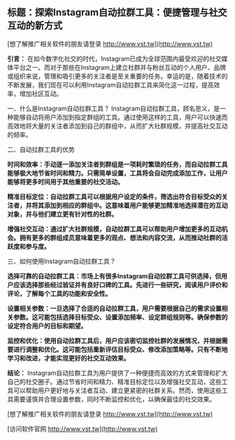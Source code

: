 ## **标题：探索Instagram自动拉群工具：便捷管理与社交互动的新方式**

[想了解推广相关软件的朋友请登录 http://www.vst.tw](http://www.vst.tw)

**引言：**
在如今数字化社交的时代，Instagram已成为全球范围内最受欢迎的社交媒体平台之一。而对于那些在Instagram上建立社群并与粉丝互动的个人用户、品牌或组织来说，管理和吸引更多的关注者是至关重要的任务。幸运的是，随着技术的不断发展，我们现在可以利用Instagram自动拉群工具来简化这一过程，提高效率，增加社区互动。

一、什么是Instagram自动拉群工具？
Instagram自动拉群工具，顾名思义，是一种能够自动将用户添加到指定群组的工具。通过使用这样的工具，用户可以快速而高效地将大量的关注者添加到自己的群组中，从而扩大社群规模，并提高社交互动的频率。

二、自动拉群工具的优势

**时间和效率：手动逐一添加关注者到群组是一项耗时繁琐的任务，而自动拉群工具能够极大地节省时间和精力。只需简单设置，工具将会自动完成添加工作，让用户能够将更多时间用于其他重要的社交活动。**

**精准目标定位：自动拉群工具可以根据用户设定的条件，筛选出符合目标受众的关注者，并将其添加到相应的群组中。这意味着用户能够更加精准地选择潜在的互动对象，并与他们建立更有针对性的社群。**

**增强社交互动：通过扩大社群规模，自动拉群工具可以帮助用户增加更多的互动机会。拥有更多的群组成员意味着更多的观点、想法和内容交流，从而推动社群的活跃度和参与度。**

三、如何使用Instagram自动拉群工具？

**选择可靠的自动拉群工具：市场上有很多Instagram自动拉群工具可供选择，但用户应该选择那些经过验证并有良好口碑的工具。先进行一些研究，阅读用户评价和评论，了解每个工具的功能和安全性。**

**设置相关参数：一旦选择了合适的自动拉群工具，用户需要根据自己的需求设置相关参数。这可能包括选择目标受众、设置添加频率、设定群组规则等。确保参数的设定符合用户的目标和期望。**

**监控和优化：使用自动拉群工具后，用户应该密切监控社群的发展情况，并根据需要进行调整和优化。这可能包括重新评估目标受众、修改添加策略等。只有不断地学习和改进，才能实现更好的社交互动效果。**

**结论：**
Instagram自动拉群工具为用户提供了一种便捷而高效的方式来管理和扩大自己的社交圈子。通过节省时间和精力、精准目标定位以及增强社交互动，这些工具可以帮助用户更好地与关注者互动、建立更紧密的社群关系。然而，使用这些工具需要谨慎并合理设置参数，同时不断监控和优化，以确保最佳的社交效果。

[想了解推广相关软件的朋友请登录 http://www.vst.tw](http://www.vst.tw)


[访问软件官网 http://www.vst.tw](http://www.vst.tw)
